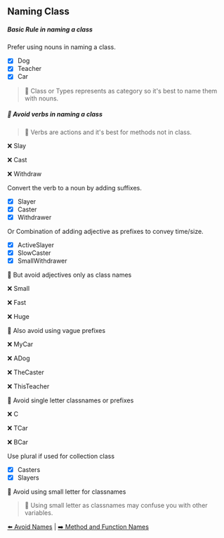 ## Naming Class

##### Basic Rule in naming a class

Prefer using nouns in naming a class.

- [x] Dog
- [x] Teacher
- [x] Car

> :gem: Class or Types represents as category so it's best to name them with nouns.


##### :no_entry_sign: Avoid verbs in naming a class

> :gem: Verbs are actions and it's best for methods not in class.

:x: Slay

:x: Cast

:x: Withdraw

Convert the verb to a noun by adding suffixes.

- [x] Slayer
- [x] Caster
- [x] Withdrawer

Or Combination of adding adjective as prefixes to convey time/size.

- [x] ActiveSlayer
- [x] SlowCaster
- [x] SmallWithdrawer 

:no_entry_sign: But avoid adjectives only as class names

:x: Small

:x: Fast

:x: Huge

:no_entry_sign: Also avoid using vague prefixes

:x: MyCar

:x: ADog

:x: TheCaster

:x: ThisTeacher

:no_entry_sign: Avoid single letter classnames or prefixes

:x: C

:x: TCar

:x: BCar

Use plural if used for collection class

- [x] Casters
- [x] Slayers

:no_entry_sign: Avoid using small letter for classnames

> :gem: Using small letter as classnames may confuse you with other variables.

[:arrow_left: Avoid Names](/avoid-names.md) | [:arrow_right: Method and Function Names](/method-function-names.md)

